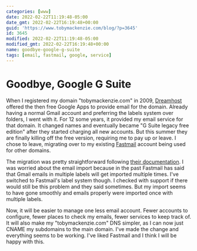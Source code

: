 ```yaml
---
categories: [www]
date: 2022-02-22T11:19:48-05:00
date_gmt: 2022-02-22T16:19:48+00:00
guid: 'https://www.tobymackenzie.com/blog/?p=3645'
id: 3645
modified: 2022-02-22T11:19:48-05:00
modified_gmt: 2022-02-22T16:19:48+00:00
name: goodbye-google-g-suite
tags: [email, fastmail, google, service]
---
```


Goodbye, Google G Suite
=======================

When I registered my domain "tobymackenzie.com" in 2009, [Dreamhost](https://www.dreamhost.com/r.cgi?568062) offered the then free Google Apps to provide email for the domain.  Already having a normal Gmail account and preferring the labels system over folders, I went with it.  For 12 some years, it provided my email service for that domain.  It changed names and eventually became "G Suite legacy free edition" after they started charging all new accounts.  But this summer they are finally killing off the free version, requiring me to pay up or leave.  I chose to leave, migrating over to my existing [Fastmail](https://ref.fm/u65602) account being used for other domains.

<!--more-->

The migration was pretty straightforward following [their documentation](https://www.fastmail.help/hc/en-us/articles/360058752414-Migrate-to-Fastmail-from-Gmail).  I was worried about the email import because in the past Fastmail has said that Gmail emails in multiple labels will get imported multiple times.  I've switched to Fastmail's label system though.  I checked with support if there would still be this problem and they said sometimes.  But my import seems to have gone smoothly and emails properly were imported once with multiple labels.

Now, it will be easier to manage one less email account.  Fewer accounts to configure, fewer places to check my emails, fewer services to keep track of.  It will also make my "tobymackenzie.com" DNS simpler, as I can now just CNAME my subdomains to the main domain.  I've made the change and everything seems to be working.  I've liked Fastmail and I think I will be happy with this.
